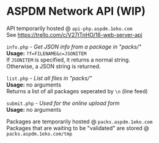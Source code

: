 ASPDM Network API (WIP)
====================

API temporarily hosted @ `api-php.aspdm.1eko.com`  
See https://trello.com/c/V27ITnHO/16-web-server-api  
  
`info.php` - _Get JSON info from a package in "packs/"_  
	**Usage:** `?f=FILENAME&c=JSONITEM`  
	If `JSONITEM` is specified, it returns a normal string.  
	Otherwise, a JSON string is returned.  
	
`list.php` - _List all files in "packs/"_  
	**Usage:** no arguments  
	Returns a list of all packages seperated by `\n` (line feed)  
	
`submit.php` - _Used for the online upload form_  
	**Usage:** no arguments  
  
Packages are temporarily hosted @ `packs.aspdm.1eko.com`  
Packages that are waiting to be "validated" are stored @ `packs.aspdm.1eko.com/tmp`
